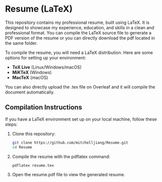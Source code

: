 # Resume (LaTeX)

This repository contains my professional resume, built using LaTeX. It is designed to showcase my experience, education, and skills in a clean and professional format. You can compile the LaTeX source file to generate a PDF version of the resume or you can directly download the pdf located in the same folder.

To compile the resume, you will need a LaTeX distribution. Here are some options for setting up your environment:
- **TeX Live** (Linux/Windows/macOS)
- **MiKTeX** (Windows)
- **MacTeX** (macOS)
  
You can also directly upload the .tex file on Overleaf and it will compile the document automatically.

## Compilation Instructions

If you have a LaTeX environment set up on your local machine, follow these steps:

1. Clone this repository:
   ```bash
   git clone https://github.com/mitchelljiang/Resume.git
   cd Resume
2. Compile the resume with the pdflatex command:
   ```bash
   pdflatex resume.tex

3. Open the resume.pdf file to view the generated resume.

